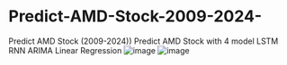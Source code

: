 # Predict-AMD-Stock-2009-2024-
Predict AMD Stock (2009-2024))
Predict AMD Stock with 4 model 
LSTM
RNN
ARIMA
Linear Regression
![image](https://github.com/olddragon381/Predict-AMD-Stock-2009-2024-/assets/113710695/6af38ab6-8977-46d6-9264-276786f2d3c4)
![image](https://github.com/olddragon381/Predict-AMD-Stock-2009-2024-/assets/113710695/df497d53-0f80-4d53-94d8-aba999eed6c4)
